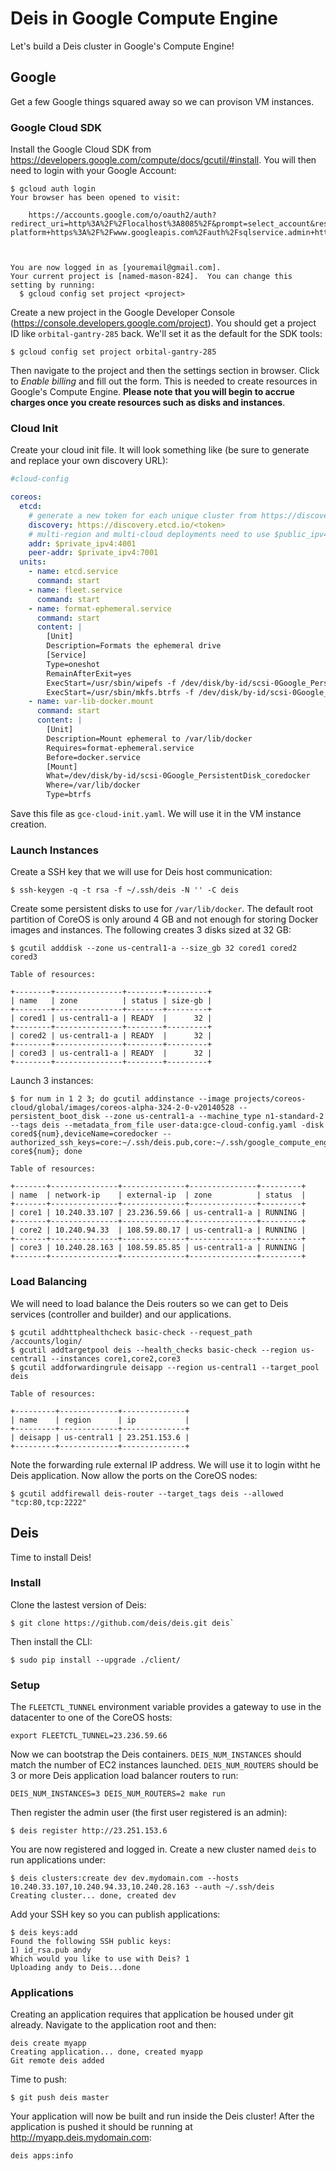 # Deis in Google Compute Engine

Let's build a Deis cluster in Google's Compute Engine!

## Google

Get a few Google things squared away so we can provison VM instances.

### Google Cloud SDK

Install the Google Cloud SDK from https://developers.google.com/compute/docs/gcutil/#install. You will then need to login with your Google Account:

```console
$ gcloud auth login
Your browser has been opened to visit:

    https://accounts.google.com/o/oauth2/auth?redirect_uri=http%3A%2F%2Flocalhost%3A8085%2F&prompt=select_account&response_type=code&client_id=22535940678.apps.googleusercontent.com&scope=https%3A%2F%2Fwww.googleapis.com%2Fauth%2Fappengine.admin+https%3A%2F%2Fwww.googleapis.com%2Fauth%2Fbigquery+https%3A%2F%2Fwww.googleapis.com%2Fauth%2Fcompute+https%3A%2F%2Fwww.googleapis.com%2Fauth%2Fdevstorage.full_control+https%3A%2F%2Fwww.googleapis.com%2Fauth%2Fuserinfo.email+https%3A%2F%2Fwww.googleapis.com%2Fauth%2Fndev.cloudman+https%3A%2F%2Fwww.googleapis.com%2Fauth%2Fcloud-platform+https%3A%2F%2Fwww.googleapis.com%2Fauth%2Fsqlservice.admin+https%3A%2F%2Fwww.googleapis.com%2Fauth%2Fprediction+https%3A%2F%2Fwww.googleapis.com%2Fauth%2Fprojecthosting&access_type=offline



You are now logged in as [youremail@gmail.com].
Your current project is [named-mason-824].  You can change this setting by running:
  $ gcloud config set project <project>
```

Create a new project in the Google Developer Console (https://console.developers.google.com/project). You should get a project ID like `orbital-gantry-285` back. We'll set it as the default for the SDK tools:

```console
$ gcloud config set project orbital-gantry-285
```

Then navigate to the project and then the settings section in browser. Click to *Enable billing* and fill out the form. This is needed to create resources in Google's Compute Engine. **Please note that you will begin to accrue charges once you create resources such as disks and instances**.

### Cloud Init

Create your cloud init file. It will look something like (be sure to generate and replace your own discovery URL):

```yaml
#cloud-config

coreos:
  etcd:
    # generate a new token for each unique cluster from https://discovery.etcd.io/new
    discovery: https://discovery.etcd.io/<token>
    # multi-region and multi-cloud deployments need to use $public_ipv4
    addr: $private_ipv4:4001
    peer-addr: $private_ipv4:7001
  units:
    - name: etcd.service
      command: start
    - name: fleet.service
      command: start
    - name: format-ephemeral.service
      command: start
      content: |
        [Unit]
        Description=Formats the ephemeral drive
        [Service]
        Type=oneshot
        RemainAfterExit=yes
        ExecStart=/usr/sbin/wipefs -f /dev/disk/by-id/scsi-0Google_PersistentDisk_coredocker
        ExecStart=/usr/sbin/mkfs.btrfs -f /dev/disk/by-id/scsi-0Google_PersistentDisk_coredocker
    - name: var-lib-docker.mount
      command: start
      content: |
        [Unit]
        Description=Mount ephemeral to /var/lib/docker
        Requires=format-ephemeral.service
        Before=docker.service
        [Mount]
        What=/dev/disk/by-id/scsi-0Google_PersistentDisk_coredocker
        Where=/var/lib/docker
        Type=btrfs
```

Save this file as `gce-cloud-init.yaml`. We will use it in the VM instance creation.

### Launch Instances

Create a SSH key that we will use for Deis host communication:

```console
$ ssh-keygen -q -t rsa -f ~/.ssh/deis -N '' -C deis
```

Create some persistent disks to use for `/var/lib/docker`. The default root partition of CoreOS is only around 4 GB and not enough for storing Docker images and instances. The following creates 3 disks sized at 32 GB:

```console
$ gcutil adddisk --zone us-central1-a --size_gb 32 cored1 cored2 cored3

Table of resources:

+--------+---------------+--------+---------+
| name   | zone          | status | size-gb |
+--------+---------------+--------+---------+
| cored1 | us-central1-a | READY  |      32 |
+--------+---------------+--------+---------+
| cored2 | us-central1-a | READY  |      32 |
+--------+---------------+--------+---------+
| cored3 | us-central1-a | READY  |      32 |
+--------+---------------+--------+---------+
```

Launch 3 instances:

```console
$ for num in 1 2 3; do gcutil addinstance --image projects/coreos-cloud/global/images/coreos-alpha-324-2-0-v20140528 --persistent_boot_disk --zone us-central1-a --machine_type n1-standard-2 --tags deis --metadata_from_file user-data:gce-cloud-config.yaml -disk cored${num},deviceName=coredocker --authorized_ssh_keys=core:~/.ssh/deis.pub,core:~/.ssh/google_compute_engine.pub core${num}; done

Table of resources:

+-------+---------------+--------------+---------------+---------+
| name  | network-ip    | external-ip  | zone          | status  |
+-------+---------------+--------------+---------------+---------+
| core1 | 10.240.33.107 | 23.236.59.66 | us-central1-a | RUNNING |
+-------+---------------+--------------+---------------+---------+
| core2 | 10.240.94.33  | 108.59.80.17 | us-central1-a | RUNNING |
+-------+---------------+--------------+---------------+---------+
| core3 | 10.240.28.163 | 108.59.85.85 | us-central1-a | RUNNING |
+-------+---------------+--------------+---------------+---------+
```

### Load Balancing

We will need to load balance the Deis routers so we can get to Deis services (controller and builder) and our applications.

```console
$ gcutil addhttphealthcheck basic-check --request_path /accounts/login/
$ gcutil addtargetpool deis --health_checks basic-check --region us-central1 --instances core1,core2,core3
$ gcutil addforwardingrule deisapp --region us-central1 --target_pool deis

Table of resources:

+---------+-------------+--------------+
| name    | region      | ip           |
+---------+-------------+--------------+
| deisapp | us-central1 | 23.251.153.6 |
+---------+-------------+--------------+
```

Note the forwarding rule external IP address. We will use it to login witht he Deis application. Now allow the ports on the CoreOS nodes:

```console
$ gcutil addfirewall deis-router --target_tags deis --allowed "tcp:80,tcp:2222"
```

## Deis

Time to install Deis!

### Install

Clone the lastest version of Deis:

```console
$ git clone https://github.com/deis/deis.git deis`
```

Then install the CLI:

```console
$ sudo pip install --upgrade ./client/
```

### Setup

The `FLEETCTL_TUNNEL` environment variable provides a gateway to use in the datacenter to one of the CoreOS hosts:

```shell
export FLEETCTL_TUNNEL=23.236.59.66
```
Now we can bootstrap the Deis containers. `DEIS_NUM_INSTANCES` should match the number of EC2 instances launched. `DEIS_NUM_ROUTERS` should be 3 or more Deis application load balancer routers to run:

```shell
DEIS_NUM_INSTANCES=3 DEIS_NUM_ROUTERS=2 make run
```

Then register the admin user (the first user registered is an admin):

```console
$ deis register http://23.251.153.6
```

You are now registered and logged in. Create a new cluster named `deis` to run applications under:

```console
$ deis clusters:create dev dev.mydomain.com --hosts 10.240.33.107,10.240.94.33,10.240.28.163 --auth ~/.ssh/deis
Creating cluster... done, created dev
```

Add your SSH key so you can publish applications:

```console
$ deis keys:add
Found the following SSH public keys:
1) id_rsa.pub andy
Which would you like to use with Deis? 1
Uploading andy to Deis...done
```

### Applications

Creating an application requires that application be housed under git already. Navigate to the application root and then:

```shell
deis create myapp
Creating application... done, created myapp
Git remote deis added
```

Time to push:

```console
$ git push deis master
```

Your application will now be built and run inside the Deis cluster! After the application is pushed it should be running at http://myapp.deis.mydomain.com:

```shell
deis apps:info
```